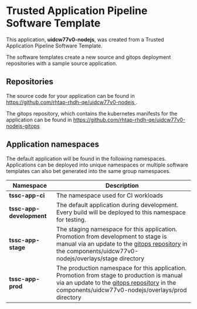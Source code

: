 # Trusted Application Pipeline Software Template

This application, **uidcw77v0-nodejs**, was created from a Trusted Application Pipeline Software Template.

The software templates create a new source and gitops deployment repositories with a sample source application. 

## Repositories

The source code for your application can be found in [https://github.com/rhtap-rhdh-qe/uidcw77v0-nodejs ](https://github.com/rhtap-rhdh-qe/uidcw77v0-nodejs ).
 
The gitops repository, which contains the kubernetes manifests for the application can be found in 
[https://github.com/rhtap-rhdh-qe/uidcw77v0-nodejs-gitops ](https://github.com/rhtap-rhdh-qe/uidcw77v0-nodejs-gitops ) 

## Application namespaces 

The default application will be found in the following namespaces. Applications can be deployed into unique namespaces or multiple software templates can also bet generated into the same group namespaces.  

|  Namespace   |  Description   |  
| -------- | -------- |
| **tssc-app-ci** | The namespace used for CI workloads |
| **tssc-app-development** | The default application during development. Every build will be deployed to this namespace for testing. |
| **tssc-app-stage** | The staging namespace for this application. Promotion from development to stage is manual via an update to the [gitops repository](https://github.com/rhtap-rhdh-qe/uidcw77v0-nodejs-gitops ) in the components/uidcw77v0-nodejs/overlays/stage directory |
| **tssc-app-prod** | The production namespace for this application. Promotion from stage to production is manual via an update to the [gitops repository](https://github.com/rhtap-rhdh-qe/uidcw77v0-nodejs-gitops ) in the components/uidcw77v0-nodejs/overlays/prod directory |